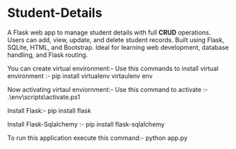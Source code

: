 # Student-Details
A Flask web app to manage student details with full **CRUD** operations. Users can add, view, update, and delete student records. Built using Flask, SQLite, HTML, and Bootstrap. Ideal for learning web development, database handling, and Flask routing.

You can create virtual environment:- 
  Use this commands to install virtual environment :-
    pip install virtualenv virtaulenv env

Now activating virtaul enviornment:- 
  Use this command to activate :-
    .\env\scripts\activate.ps1

Install Flask:-
  pip install flask

Install Flask-Sqlalchemy :-
  pip install flask-sqlalchemy

To run this application execute this command:-
  python app.py
